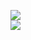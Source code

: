 [![](https://img.shields.io/badge/Made%20With-Github%20Spray-lightgrey.svg?style=for-the-badge&logo=github)](https://github.com/Annihil/github-spray#26385)  
[![](https://i.imgur.com/2DrTn0Z.gif)](https://github.com/Annihil/github-spray)